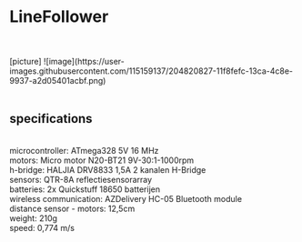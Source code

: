 # LineFollower
<br />
<br />
[picture]
![image](https://user-images.githubusercontent.com/115159137/204820827-11f8fefc-13ca-4c8e-9937-a2d05401acbf.png)
<br />
<br />
  
## specifications
<br />
microcontroller: ATmega328 5V 16 MHz 
<br />
motors: Micro motor N20-BT21 9V-30:1-1000rpm
<br />
h-bridge: HALJIA DRV8833 1,5A 2 kanalen H-Bridge
<br />
sensors: QTR-8A reflectiesensorarray
<br />
batteries: 2x Quickstuff 18650 batterijen 
<br />
wireless communication: AZDelivery HC-05 Bluetooth module 
<br />
distance sensor - motors: 12,5cm 
<br />
weight: 210g
<br />
speed: 0,774 m/s 
<br />
